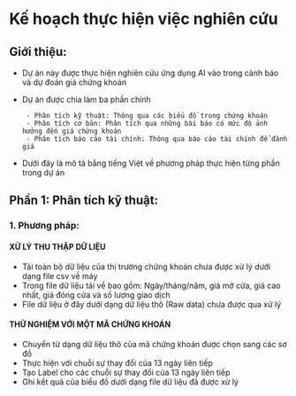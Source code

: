 
# Kế hoạch thực hiện việc nghiên cứu 

## Giới thiệu:
 - Dự án này được thực hiện nghiên cứu ứng dụng AI vào trong cảnh báo và dự đoán giá chứng khoán
 - Dự án được chia làm ba phần chính
 
        - Phân tích kỹ thuật: Thông qua các biểu đồ trong chứng khoán
        - Phân tích cơ bản: Phân tích qua những bài báo có mức độ ảnh hưởng đến giá chứng khoán
        - Phân tích báo cáo tài chính: Thông qua báo cáo tài chính để đánh giá
        
 - Dưới đây là mô tả bằng tiếng Việt về phương pháp thực hiện từng phần trong dự án

## Phần 1: Phân tích kỹ thuật:

### 1. Phương pháp:

#### XỬ LÝ THU THẬP DỮ LIỆU

- Tải toàn bộ dữ liệu của thị trường chứng khoán chưa được xử lý dưới dạng file csv về máy
- Trong file dữ liệu tải về bao gồm: Ngày/tháng/năm, giá mở cửa, giá cao nhất, giá đóng cửa và số lượng giao dịch
- File dữ liệu ở đây dưới dạng dữ liệu thô (Raw data) chưa được qua xử lý

#### THỬ NGHIỆM VỚI MỘT MÃ CHỨNG KHOÁN

- Chuyển từ dạng dữ liệu thô của mã chứng khoán được chọn sang các sơ đồ
- Thực hiện với chuỗi sự thay đổi của 13 ngày liên tiếp
- Tạo Label cho các chuỗi sự thay đổi của 13 ngày liên tiếp
- Ghi kết quả của biểu đồ dưới dạng file dữ liệu đã được xử lý


```python

```


```python

```


```python

```


```python

```


```python

```


```python

```
